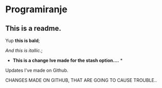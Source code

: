 # Programiranje

## This is a readme.

Yup **this is bald**;

*And this is itallic.*;

* **This is a change Ive made for the stash option....** *


Updates I've made on Github.

CHANGES MADE ON GITHUB, THAT ARE GOING TO CAUSE TROUBLE..
